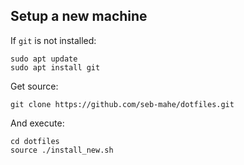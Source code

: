 ## Setup a new machine

If `git` is not installed:

```shell
sudo apt update
sudo apt install git
```

Get source:

```shell
git clone https://github.com/seb-mahe/dotfiles.git
```

And execute:

```shell
cd dotfiles
source ./install_new.sh
```

